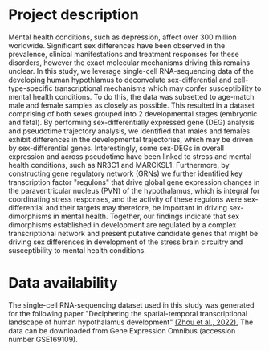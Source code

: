 # Project description
Mental health conditions, such as depression, affect over 300 million worldwide. Significant sex differences have been observed in the prevalence, clinical manifestations and treatment responses for these disorders, however the exact molecular mechanisms driving this remains unclear. In this study, we leverage single-cell RNA-sequencing data of the developing human hypothlamus to deconvolute sex-differential and cell-type-specific transcriptional mechanisms which may confer susceptibility to mental health conditions. To do this, the data was subsetted to age-match male and female samples as closely as possible. This resulted in a dataset comprising of both sexes grouped into 2 developmental stages (embryonic and fetal). By performing sex-differentially expressed gene (DEG) analysis and pseudotime trajectory analysis, we identified that males and females exhibit differences in the developmental trajectories, which may be driven by sex-differential genes. Interestingly, some sex-DEGs in overall expression and across pseudotime have been linked to stress and mental health conditions, such as NR3C1 and MARCKSL1. Furthermore, by constructing gene regulatory network (GRNs) we further identified key transcription factor "regulons" that drive global gene expression changes in the paraventricular nucleus (PVN) of the hypothalamus, which is integral for coordinating stress responses, and the activity of these regulons were sex-differential and their targets may therefore, be important in driving sex-dimorphisms in mental health. Together, our findings indicate that sex dimorphisms established in development are regulated by a complex transcriptional network and present putative candidate genes that might be driving sex differences in development of the stress brain circuitry and susceptibility to mental health conditions. 

# Data availability
The single-cell RNA-sequencing dataset used in this study was generated for the following paper "Deciphering the spatial-temporal transcriptional landscape of human hypothalamus development" [(Zhou et al., 2022).](https://www.sciencedirect.com/science/article/pii/S1934590921004574) The data can be downloaded from Gene Expression Omnibus (accession number GSE169109).

